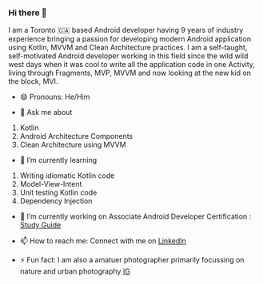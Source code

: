 ### Hi there 👋

I am a Toronto 🇨🇦 based Android developer having 9 years of industry experience bringing a passion for developing modern Android application using Kotlin, MVVM and Clean Architecture practices. I am a self-taught, self-motivated Android developer working in this field since the wild wild west days when it was cool to write all the application code in one Activity, living through Fragments, MVP, MVVM and now looking at the new kid on the block, MVI. 

- 😄 Pronouns:
He/Him

- 💬 Ask me about
1. Kotlin
2. Android Architecture Components
3. Clean Architecture using MVVM

- 🌱 I’m currently learning
1. Writing idiomatic Kotlin code
2. Model-View-Intent
3. Unit testing Kotlin code
4. Dependency Injection

- 🔭 I’m currently working on
 Associate Android Developer Certification : [Study Guide](https://developers.google.com/certification/associate-android-developer/study-guide)


- 📫 How to reach me: 
Connect with me on [LinkedIn](https://www.linkedin.com/in/prasannajeet/)


- ⚡ Fun fact:
I am also a amatuer photographer primarily focussing on nature and urban photography [IG](https://www.instagram.com/prasan.photos/)

<!--
**prasannajeet/prasannajeet** is a ✨ _special_ ✨ repository because its `README.md` (this file) appears on your GitHub profile.

Here are some ideas to get you started:

- 🔭 I’m currently working on ...
- 🌱 I’m currently learning ...
- 👯 I’m looking to collaborate on ...
- 🤔 I’m looking for help with ...
- 💬 Ask me about ...
- 📫 How to reach me: ...
- 😄 Pronouns: ...
- ⚡ Fun fact: ...
-->
